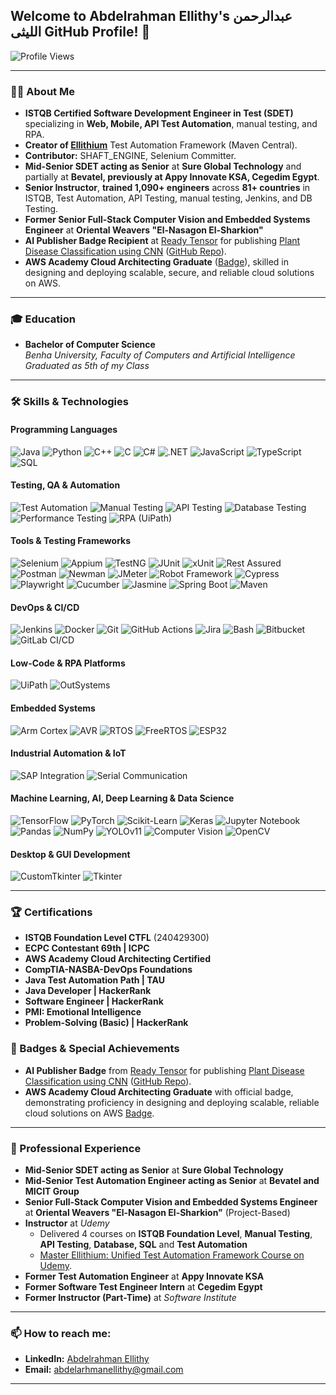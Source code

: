 ## Welcome to Abdelrahman Ellithy's عبدالرحمن الليثى GitHub Profile! 👋

![Profile Views](https://komarev.com/ghpvc/?username=Abdelrhman-Ellithy-Ellithium&style=flat-square&color=blue)

---

### 👨‍💻 About Me

- **ISTQB Certified Software Development Engineer in Test (SDET)** specializing in **Web, Mobile, API Test Automation**, manual testing, and RPA.
- **Creator of [Ellithium](https://github.com/Abdelrhman-Ellithy/Ellithium)** Test Automation Framework (Maven Central).
- **Contributor:** SHAFT_ENGINE, Selenium Committer.
- **Mid-Senior SDET acting as Senior** at **Sure Global Technology** and partially at **Bevatel, previously at Appy Innovate KSA, Cegedim Egypt**.
- **Senior Instructor**, **trained 1,090+ engineers** across **81+ countries** in ISTQB, Test Automation, API Testing, manual testing, Jenkins, and DB Testing.
- **Former Senior Full-Stack Computer Vision and Embedded Systems Engineer** at **Oriental Weavers "El-Nasagon El-Sharkion"**
- **AI Publisher Badge Recipient** at [Ready Tensor](https://app.readytensor.ai/users/abdelrahmanellithy) for publishing [Plant Disease Classification using CNN](https://app.readytensor.ai/publications/UIRyRuGKhA0t) ([GitHub Repo](https://github.com/Abdelrhman-Ellithy/Plant-Disease-CNN-Deep-Learning)).
- **AWS Academy Cloud Architecting Graduate** ([Badge](https://www.credly.com/badges/df787d09-9718-479a-ac35-b2e322f697e5/print)), skilled in designing and deploying scalable, secure, and reliable cloud solutions on AWS.
---

### 🎓 Education
- **Bachelor of Computer Science**  
  *Benha University, Faculty of Computers and Artificial Intelligence*  
  *Graduated as 5th of my Class*  

---

### 🛠️ Skills & Technologies

#### Programming Languages
![Java](https://img.shields.io/badge/Java-ED8B00?style=for-the-badge&logo=openjdk&logoColor=white)
![Python](https://img.shields.io/badge/Python-3776AB?style=for-the-badge&logo=python&logoColor=white)
![C++](https://img.shields.io/badge/C++-00599C?style=for-the-badge&logo=c%2B%2B&logoColor=white)
![C](https://img.shields.io/badge/C-00599C?style=for-the-badge&logo=c&logoColor=white)
![C#](https://img.shields.io/badge/C%23-239120?style=for-the-badge&logo=c-sharp&logoColor=white)
![.NET](https://img.shields.io/badge/.NET-512BD4?style=for-the-badge&logo=dotnet&logoColor=white)
![JavaScript](https://img.shields.io/badge/JavaScript-F7DF1E?style=for-the-badge&logo=javascript&logoColor=black)
![TypeScript](https://img.shields.io/badge/TypeScript-007ACC?style=for-the-badge&logo=typescript&logoColor=white)
![SQL](https://img.shields.io/badge/SQL-4479A1?style=for-the-badge&logo=mysql&logoColor=white)

#### Testing, QA & Automation
![Test Automation](https://img.shields.io/badge/Test_Automation-blue?style=for-the-badge)
![Manual Testing](https://img.shields.io/badge/Manual_Testing-FF9900?style=for-the-badge)
![API Testing](https://img.shields.io/badge/API_Testing-blueviolet?style=for-the-badge)
![Database Testing](https://img.shields.io/badge/Database_Testing-brightgreen?style=for-the-badge)
![Performance Testing](https://img.shields.io/badge/Performance_Testing-red?style=for-the-badge)
![RPA (UiPath)](https://img.shields.io/badge/UiPath-FF6C37?style=for-the-badge&logo=uipath&logoColor=white)

#### Tools & Testing Frameworks
![Selenium](https://img.shields.io/badge/Selenium-43B02A?style=for-the-badge&logo=selenium&logoColor=white)
![Appium](https://img.shields.io/badge/Appium-663399?style=for-the-badge&logo=appium&logoColor=white)
![TestNG](https://img.shields.io/badge/TestNG-007396?style=for-the-badge&logo=testing-library&logoColor=white)
![JUnit](https://img.shields.io/badge/JUnit-25A162?style=for-the-badge&logo=junit&logoColor=white)
![xUnit](https://img.shields.io/badge/xUnit-512BD4?style=for-the-badge&logo=xunit&logoColor=white)
![Rest Assured](https://img.shields.io/badge/Rest_Assured-4479A1?style=for-the-badge)
![Postman](https://img.shields.io/badge/Postman-FF6C37?style=for-the-badge&logo=postman&logoColor=white)
![Newman](https://img.shields.io/badge/Newman-FF6C37?style=for-the-badge)
![JMeter](https://img.shields.io/badge/JMeter-D22128?style=for-the-badge&logo=apache&logoColor=white)
![Robot Framework](https://img.shields.io/badge/Robot_Framework-FF6600?style=for-the-badge&logo=robotframework&logoColor=white)
![Cypress](https://img.shields.io/badge/Cypress-17202C?style=for-the-badge&logo=cypress&logoColor=white)
![Playwright](https://img.shields.io/badge/Playwright-0055FF?style=for-the-badge&logo=playwright&logoColor=white)
![Cucumber](https://img.shields.io/badge/Cucumber-23D96C?style=for-the-badge&logo=cucumber&logoColor=white)
![Jasmine](https://img.shields.io/badge/Jasmine-8A4182?style=for-the-badge&logo=jasmine&logoColor=white)
![Spring Boot](https://img.shields.io/badge/Spring_Boot-6DB33F?style=for-the-badge&logo=spring-boot&logoColor=white)
![Maven](https://img.shields.io/badge/Maven-C71A36?style=for-the-badge&logo=apache-maven&logoColor=white)

#### DevOps & CI/CD
![Jenkins](https://img.shields.io/badge/Jenkins-D24939?style=for-the-badge&logo=jenkins&logoColor=white)
![Docker](https://img.shields.io/badge/Docker-2496ED?style=for-the-badge&logo=docker&logoColor=white)
![Git](https://img.shields.io/badge/Git-F05032?style=for-the-badge&logo=git&logoColor=white)
![GitHub Actions](https://img.shields.io/badge/GitHub_Actions-2088FF?style=for-the-badge&logo=github-actions&logoColor=white)
![Jira](https://img.shields.io/badge/Jira-0052CC?style=for-the-badge&logo=jira&logoColor=white)
![Bash](https://img.shields.io/badge/Bash-4EAA25?style=for-the-badge&logo=gnu-bash&logoColor=white)
![Bitbucket](https://img.shields.io/badge/Bitbucket-0052CC?style=for-the-badge&logo=bitbucket&logoColor=white)
![GitLab CI/CD](https://img.shields.io/badge/GitLab_CI/CD-FCA121?style=for-the-badge&logo=gitlab&logoColor=white)

#### Low-Code & RPA Platforms
![UiPath](https://img.shields.io/badge/UiPath-FF6C37?style=for-the-badge&logo=uipath&logoColor=white)
![OutSystems](https://img.shields.io/badge/OutSystems-FF0000?style=for-the-badge&logo=outsystems&logoColor=white)

#### Embedded Systems
![Arm Cortex](https://img.shields.io/badge/Arm_Cortex-0096FF?style=for-the-badge&logo=arm&logoColor=white)
![AVR](https://img.shields.io/badge/AVR-000000?style=for-the-badge&logo=arduino&logoColor=white)
![RTOS](https://img.shields.io/badge/RTOS-007ACC?style=for-the-badge)
![FreeRTOS](https://img.shields.io/badge/FreeRTOS-0A74DA?style=for-the-badge)
![ESP32](https://img.shields.io/badge/ESP32-E73525?style=for-the-badge&logo=espressif&logoColor=white)

#### Industrial Automation & IoT
![SAP Integration](https://img.shields.io/badge/SAP_Integration-003366?style=for-the-badge&logo=sap&logoColor=white)
![Serial Communication](https://img.shields.io/badge/Serial_Communication-E73525?style=for-the-badge&logo=serial&logoColor=black)

#### Machine Learning, AI, Deep Learning & Data Science
![TensorFlow](https://img.shields.io/badge/TensorFlow-FF6F00?style=for-the-badge&logo=tensorflow&logoColor=white)
![PyTorch](https://img.shields.io/badge/PyTorch-EE4C2C?style=for-the-badge&logo=pytorch&logoColor=white)
![Scikit-Learn](https://img.shields.io/badge/Scikit--Learn-F7931E?style=for-the-badge&logo=scikit-learn&logoColor=white)
![Keras](https://img.shields.io/badge/Keras-D00000?style=for-the-badge&logo=keras&logoColor=white)
![Jupyter Notebook](https://img.shields.io/badge/Jupyter_Notebook-F37626?style=for-the-badge&logo=jupyter&logoColor=white)
![Pandas](https://img.shields.io/badge/Pandas-150458?style=for-the-badge&logo=pandas&logoColor=white)
![NumPy](https://img.shields.io/badge/NumPy-013243?style=for-the-badge&logo=numpy&logoColor=white)
![YOLOv11](https://img.shields.io/badge/YOLOv11-E73525?style=for-the-badge&logo=yolo&logoColor=black)
![Computer Vision](https://img.shields.io/badge/Computer_Vision-FF6B6B?style=for-the-badge&logo=opencv&logoColor=white)
![OpenCV](https://img.shields.io/badge/OpenCV-5C3EE8?style=for-the-badge&logo=opencv&logoColor=white)

#### Desktop & GUI Development
![CustomTkinter](https://img.shields.io/badge/CustomTkinter-3776AB?style=for-the-badge&logo=python&logoColor=white)
![Tkinter](https://img.shields.io/badge/Tkinter-3776AB?style=for-the-badge&logo=python&logoColor=white)

---

### 🏆 Certifications
- **ISTQB Foundation Level CTFL** (240429300)
- **ECPC Contestant 69th | ICPC**
- **AWS Academy Cloud Architecting Certified**
- **CompTIA-NASBA-DevOps Foundations**
- **Java Test Automation Path | TAU**
- **Java Developer | HackerRank**
- **Software Engineer | HackerRank**
- **PMI: Emotional Intelligence**
- **Problem-Solving (Basic) | HackerRank**

### 🥇 Badges & Special Achievements
- **AI Publisher Badge** from [Ready Tensor](https://app.readytensor.ai/users/abdelrahmanellithy) for publishing [Plant Disease Classification using CNN](https://app.readytensor.ai/publications/UIRyRuGKhA0t) ([GitHub Repo](https://github.com/Abdelrhman-Ellithy/Plant-Disease-CNN-Deep-Learning)).
- **AWS Academy Cloud Architecting Graduate** with official badge, demonstrating proficiency in designing and deploying scalable, reliable cloud solutions on AWS [Badge](https://www.credly.com/badges/df787d09-9718-479a-ac35-b2e322f697e5/).

---

### 💼 Professional Experience
- **Mid-Senior SDET acting as Senior** at **Sure Global Technology**
- **Mid-Senior Test Automation Engineer acting as Senior** at **Bevatel and MICIT Group**
- **Senior Full-Stack Computer Vision and Embedded Systems Engineer** at **Oriental Weavers "El-Nasagon El-Sharkion"** (Project-Based)
- **Instructor** at *Udemy*  
  - Delivered 4 courses on **ISTQB Foundation Level**, **Manual Testing**, **API Testing**, **Database, SQL** and **Test Automation**
  - [Master Ellithium: Unified Test Automation Framework Course on Udemy](https://www.udemy.com/course/master-ellithium-unified-test-automation-framework/?couponCode=ELLITHIUM-2.0.1).
- **Former Test Automation Engineer** at **Appy Innovate KSA**
- **Former Software Test Engineer Intern** at **Cegedim Egypt**
- **Former Instructor (Part-Time)** at *Software Institute*

---

### 📫 How to reach me:
- **LinkedIn:** [Abdelrahman Ellithy](https://www.linkedin.com/in/AbdelrahmanEllithy/)  
- **Email:** abdelarhmanellithy@gmail.com  
---
